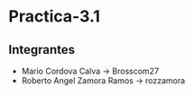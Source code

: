 # Practica-3.1
## Integrantes

- Mario Cordova Calva -> Brosscom27
- Roberto Angel Zamora Ramos -> rozzamora
